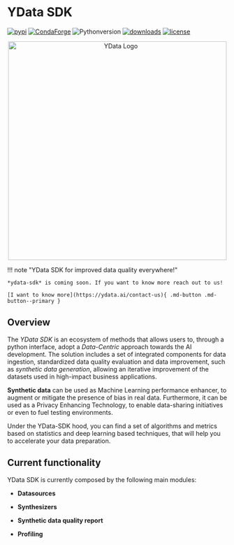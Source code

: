 # YData SDK

[![pypi](https://img.shields.io/pypi/v/ydata-sdk)](https://pypi.org/project/ydata-sdk)
[![CondaForge](https://img.shields.io/conda/v/conda-forge/pydantic.svg)](https://anaconda.org/conda-forge/pydantic)
![Pythonversion](https://img.shields.io/badge/python-3.8%20%7C%203.9%20%7C%203.10-blue)
[![downloads](https://pepy.tech/badge/pydantic/month)](https://pepy.tech/project/pydantic)
[![license](https://img.shields.io/github/license/pydantic/pydantic.svg)](https://github.com/pydantic/pydantic/blob/main/LICENSE)


<p align="center"><img width="500" src="https://assets.ydata.ai/YData_logo_colored_black.svg" alt="YData Logo"></p>

!!! note "YData SDK for improved data quality everywhere!"

    *ydata-sdk* is coming soon. If you want to know more reach out to us!

    [I want to know more](https://ydata.ai/contact-us){ .md-button .md-button--primary }

## Overview

The *YData SDK* is an ecosystem of methods that allows users to, through a python interface, adopt a *Data-Centric* approach towards the AI development. The solution includes a set of integrated components for data ingestion, standardized data quality evaluation and data improvement, such as *synthetic data generation*, allowing an iterative improvement of the datasets used in high-impact business applications.

**Synthetic data** can be used as Machine Learning performance enhancer, to augment or mitigate the presence of bias in real data. Furthermore, it can be used as a Privacy Enhancing Technology, to enable data-sharing initiatives or even to fuel testing environments. 

Under the YData-SDK hood, you can find a set of algorithms and metrics based on statistics and deep learning based techniques, that will help you to accelerate your data preparation. 

## Current functionality

YData SDK is currently composed by the following main modules:

* **Datasources**

* **Synthesizers**

* **Synthetic data quality report**

* **Profiling**

